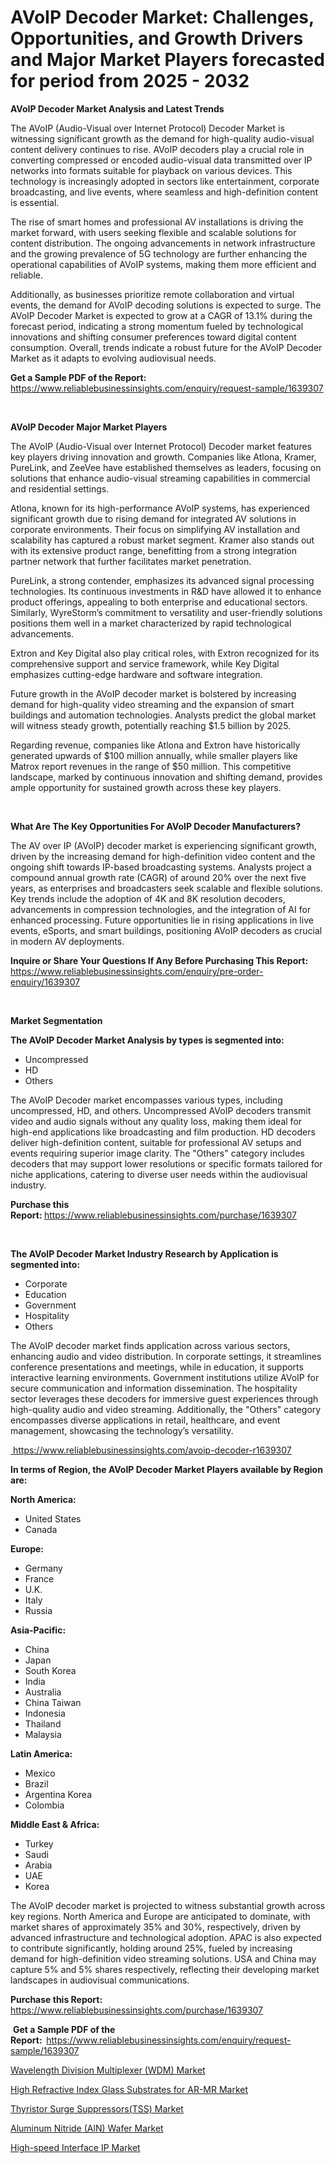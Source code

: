 <p><h1>AVoIP Decoder Market: Challenges, Opportunities, and Growth Drivers and Major Market Players forecasted for period from 2025 - 2032</h1></p><p><strong>AVoIP Decoder Market Analysis and Latest Trends</strong></p>
<p><p>The AVoIP (Audio-Visual over Internet Protocol) Decoder Market is witnessing significant growth as the demand for high-quality audio-visual content delivery continues to rise. AVoIP decoders play a crucial role in converting compressed or encoded audio-visual data transmitted over IP networks into formats suitable for playback on various devices. This technology is increasingly adopted in sectors like entertainment, corporate broadcasting, and live events, where seamless and high-definition content is essential.</p><p>The rise of smart homes and professional AV installations is driving the market forward, with users seeking flexible and scalable solutions for content distribution. The ongoing advancements in network infrastructure and the growing prevalence of 5G technology are further enhancing the operational capabilities of AVoIP systems, making them more efficient and reliable.</p><p>Additionally, as businesses prioritize remote collaboration and virtual events, the demand for AVoIP decoding solutions is expected to surge. The AVoIP Decoder Market is expected to grow at a CAGR of 13.1% during the forecast period, indicating a strong momentum fueled by technological innovations and shifting consumer preferences toward digital content consumption. Overall, trends indicate a robust future for the AVoIP Decoder Market as it adapts to evolving audiovisual needs.</p></p>
<p><strong>Get a Sample PDF of the Report:&nbsp;</strong> <a href="https://www.reliablebusinessinsights.com/enquiry/request-sample/1639307?utm_campaign=904&utm_medium=2&utm_source=Github&utm_content=ia&utm_term=12022025&utm_id=avoip-decoder">https://www.reliablebusinessinsights.com/enquiry/request-sample/1639307</a></p>
<p>&nbsp;</p>
<p><strong>AVoIP Decoder Major Market Players</strong></p>
<p><p>The AVoIP (Audio-Visual over Internet Protocol) Decoder market features key players driving innovation and growth. Companies like Atlona, Kramer, PureLink, and ZeeVee have established themselves as leaders, focusing on solutions that enhance audio-visual streaming capabilities in commercial and residential settings.</p><p>Atlona, known for its high-performance AVoIP systems, has experienced significant growth due to rising demand for integrated AV solutions in corporate environments. Their focus on simplifying AV installation and scalability has captured a robust market segment. Kramer also stands out with its extensive product range, benefitting from a strong integration partner network that further facilitates market penetration.</p><p>PureLink, a strong contender, emphasizes its advanced signal processing technologies. Its continuous investments in R&D have allowed it to enhance product offerings, appealing to both enterprise and educational sectors. Similarly, WyreStorm’s commitment to versatility and user-friendly solutions positions them well in a market characterized by rapid technological advancements.</p><p>Extron and Key Digital also play critical roles, with Extron recognized for its comprehensive support and service framework, while Key Digital emphasizes cutting-edge hardware and software integration.</p><p>Future growth in the AVoIP decoder market is bolstered by increasing demand for high-quality video streaming and the expansion of smart buildings and automation technologies. Analysts predict the global market will witness steady growth, potentially reaching $1.5 billion by 2025.</p><p>Regarding revenue, companies like Atlona and Extron have historically generated upwards of $100 million annually, while smaller players like Matrox report revenues in the range of $50 million. This competitive landscape, marked by continuous innovation and shifting demand, provides ample opportunity for sustained growth across these key players.</p></p>
<p>&nbsp;</p>
<p><strong>What Are The Key Opportunities For AVoIP Decoder Manufacturers?</strong></p>
<p><p>The AV over IP (AVoIP) decoder market is experiencing significant growth, driven by the increasing demand for high-definition video content and the ongoing shift towards IP-based broadcasting systems. Analysts project a compound annual growth rate (CAGR) of around 20% over the next five years, as enterprises and broadcasters seek scalable and flexible solutions. Key trends include the adoption of 4K and 8K resolution decoders, advancements in compression technologies, and the integration of AI for enhanced processing. Future opportunities lie in rising applications in live events, eSports, and smart buildings, positioning AVoIP decoders as crucial in modern AV deployments.</p></p>
<p><strong>Inquire or Share Your Questions If Any Before Purchasing This Report:</strong> <a href="https://www.reliablebusinessinsights.com/enquiry/pre-order-enquiry/1639307?utm_campaign=904&utm_medium=2&utm_source=Github&utm_content=ia&utm_term=12022025&utm_id=avoip-decoder">https://www.reliablebusinessinsights.com/enquiry/pre-order-enquiry/1639307</a></p>
<p>&nbsp;</p>
<p><strong>Market Segmentation</strong></p>
<p><strong>The AVoIP Decoder Market Analysis by types is segmented into:</strong></p>
<p><ul><li>Uncompressed</li><li>HD</li><li>Others</li></ul></p>
<p><p>The AVoIP Decoder market encompasses various types, including uncompressed, HD, and others. Uncompressed AVoIP decoders transmit video and audio signals without any quality loss, making them ideal for high-end applications like broadcasting and film production. HD decoders deliver high-definition content, suitable for professional AV setups and events requiring superior image clarity. The "Others" category includes decoders that may support lower resolutions or specific formats tailored for niche applications, catering to diverse user needs within the audiovisual industry.</p></p>
<p><strong>Purchase this Report:&nbsp;</strong><a href="https://www.reliablebusinessinsights.com/purchase/1639307?utm_campaign=904&utm_medium=2&utm_source=Github&utm_content=ia&utm_term=12022025&utm_id=avoip-decoder">https://www.reliablebusinessinsights.com/purchase/1639307</a></p>
<p>&nbsp;</p>
<p><strong>The AVoIP Decoder Market Industry Research by Application is segmented into:</strong></p>
<p><ul><li>Corporate</li><li>Education</li><li>Government</li><li>Hospitality</li><li>Others</li></ul></p>
<p><p>The AVoIP decoder market finds application across various sectors, enhancing audio and video distribution. In corporate settings, it streamlines conference presentations and meetings, while in education, it supports interactive learning environments. Government institutions utilize AVoIP for secure communication and information dissemination. The hospitality sector leverages these decoders for immersive guest experiences through high-quality audio and video streaming. Additionally, the "Others" category encompasses diverse applications in retail, healthcare, and event management, showcasing the technology’s versatility.</p></p>
<p><a href="https://www.reliablebusinessinsights.com/avoip-decoder-r1639307?utm_campaign=904&utm_medium=2&utm_source=Github&utm_content=ia&utm_term=12022025&utm_id=avoip-decoder">&nbsp;https://www.reliablebusinessinsights.com/avoip-decoder-r1639307</a></p>
<p><strong>In terms of Region, the AVoIP Decoder Market Players available by Region are:</strong></p>
<p>
    <p> <strong> North America: </strong>
        <ul>
            <li>United States</li>
            <li>Canada</li>
        </ul>
        </p> 
    <p> <strong> Europe: </strong>
        <ul>
            <li>Germany</li>
            <li>France</li>
            <li>U.K.</li>
            <li>Italy</li>
            <li>Russia</li>
        </ul>
        </p> 
    <p> <strong> Asia-Pacific: </strong>
        <ul>
            <li>China</li>
            <li>Japan</li>
            <li>South Korea</li>
            <li>India</li>
            <li>Australia</li>
            <li>China Taiwan</li>
            <li>Indonesia</li>
            <li>Thailand</li>
            <li>Malaysia</li>
        </ul>
        </p> 
    <p> <strong> Latin America: </strong>
        <ul>
            <li>Mexico</li>
            <li>Brazil</li>
            <li>Argentina Korea</li>
            <li>Colombia</li>
        </ul>
        </p> 
    <p> <strong> Middle East & Africa: </strong>
        <ul>
            <li>Turkey</li>
            <li>Saudi</li>
            <li>Arabia</li>
            <li>UAE</li>
            <li>Korea</li>
        </ul>
    </p>
    </p>
<p><p>The AVoIP decoder market is projected to witness substantial growth across key regions. North America and Europe are anticipated to dominate, with market shares of approximately 35% and 30%, respectively, driven by advanced infrastructure and technological adoption. APAC is also expected to contribute significantly, holding around 25%, fueled by increasing demand for high-definition video streaming solutions. USA and China may capture 5% and 5% shares respectively, reflecting their developing market landscapes in audiovisual communications.</p></p>
<p><strong>Purchase this Report: </strong><a href="https://www.reliablebusinessinsights.com/purchase/1639307?utm_campaign=904&utm_medium=2&utm_source=Github&utm_content=ia&utm_term=12022025&utm_id=avoip-decoder">https://www.reliablebusinessinsights.com/purchase/1639307</a></p>
<p>&nbsp;<strong>Get a Sample PDF of the Report:&nbsp;&nbsp;</strong><a href="https://www.reliablebusinessinsights.com/enquiry/request-sample/1639307?utm_campaign=904&utm_medium=2&utm_source=Github&utm_content=ia&utm_term=12022025&utm_id=avoip-decoder">https://www.reliablebusinessinsights.com/enquiry/request-sample/1639307</a></p>
<p><strong></strong></p>
<p><p><a href="https://github.com/nkbaroga/Market-Research-Report-List-1/blob/main/wavelength-division-multiplexer-wdm-market.md?utm_campaign=904&utm_medium=2&utm_source=Github&utm_content=ia&utm_term=12022025&utm_id=avoip-decoder">Wavelength Division Multiplexer (WDM) Market</a></p><p><a href="https://github.com/lateshab69/Market-Research-Report-List-1/blob/main/high-refractive-index-glass-substrates-for-ar-mr-market.md?utm_campaign=904&utm_medium=2&utm_source=Github&utm_content=ia&utm_term=12022025&utm_id=avoip-decoder">High Refractive Index Glass Substrates for AR-MR Market</a></p><p><a href="https://github.com/chongseney974/Market-Research-Report-List-1/blob/main/thyristor-surge-suppressorstss-market.md?utm_campaign=904&utm_medium=2&utm_source=Github&utm_content=ia&utm_term=12022025&utm_id=avoip-decoder">Thyristor Surge Suppressors(TSS) Market</a></p><p><a href="https://github.com/rosalinebhakta48/Market-Research-Report-List-1/blob/main/aluminum-nitride-aln-wafer-market.md?utm_campaign=904&utm_medium=2&utm_source=Github&utm_content=ia&utm_term=12022025&utm_id=avoip-decoder">Aluminum Nitride (AlN) Wafer Market</a></p><p><a href="https://github.com/hedbomkrahe/Market-Research-Report-List-1/blob/main/high-speed-interface-ip-market.md?utm_campaign=904&utm_medium=2&utm_source=Github&utm_content=ia&utm_term=12022025&utm_id=avoip-decoder">High-speed Interface IP Market</a></p></p>